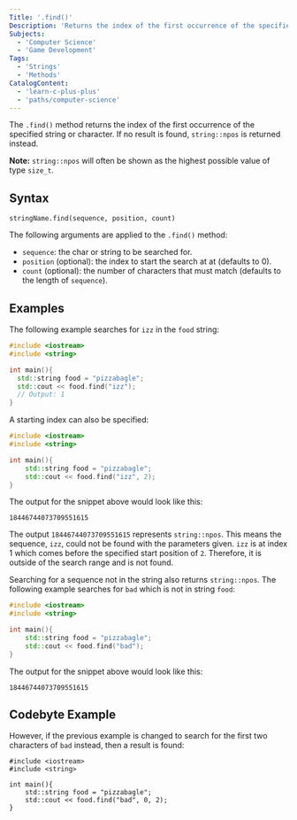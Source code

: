 ```yaml
---
Title: '.find()'
Description: 'Returns the index of the first occurrence of the specified string or character.'
Subjects:
  - 'Computer Science'
  - 'Game Development'
Tags:
  - 'Strings'
  - 'Methods'
CatalogContent:
  - 'learn-c-plus-plus'
  - 'paths/computer-science'
---
```


The `.find()` method returns the index of the first occurrence of the specified string or character. If no result is found, `string::npos` is returned instead.

**Note:** `string::npos` will often be shown as the highest possible value of type `size_t`.

## Syntax

```pseudo
stringName.find(sequence, position, count)
```

The following arguments are applied to the `.find()` method:

- `sequence`: the char or string to be searched for.
- `position` (optional): the index to start the search at at (defaults to 0).
- `count` (optional): the number of characters that must match (defaults to the length of `sequence`).

## Examples

The following example searches for `izz` in the `food` string:

```cpp
#include <iostream>
#include <string>

int main(){
  std::string food = "pizzabagle";
  std::cout << food.find("izz");
  // Output: 1
}
```

A starting index can also be specified:

```cpp
#include <iostream>
#include <string>

int main(){
    std::string food = "pizzabagle";
    std::cout << food.find("izz", 2);
}
```

The output for the snippet above would look like this:

```shell
18446744073709551615
```

The output `18446744073709551615` represents `string::npos`. This means the sequence, `izz`, could not be found with the parameters given. `izz` is at index 1 which comes before the specified start position of `2`. Therefore, it is outside of the search range and is not found.

Searching for a sequence not in the string also returns `string::npos`. The following example searches for `bad` which is not in string `food`:

```cpp
#include <iostream>
#include <string>

int main(){
    std::string food = "pizzabagle";
    std::cout << food.find("bad");
}
```

The output for the snippet above would look like this:

```shell
18446744073709551615
```

## Codebyte Example

However, if the previous example is changed to search for the first two characters of `bad` instead, then a result is found:

```codebyte/cpp
#include <iostream>
#include <string>

int main(){
    std::string food = "pizzabagle";
    std::cout << food.find("bad", 0, 2);
}
```
